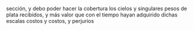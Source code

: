 sección,
y debo poder hacer la cobertura los cielos y singulares
pesos de plata recibidos,
y más valor que con el tiempo hayan
adquirido dichas escalas costos y costos,
y perjurios